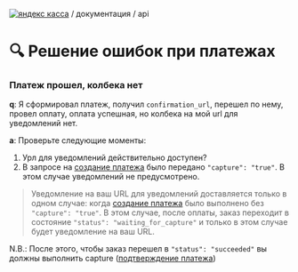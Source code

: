 [![яндекс касса](/i/yakassalogo.png "Яндекс Касса")](https://kassa.yandex.ru) / документация / api

:mag: Решение ошибок при платежах
=================================

### Платеж прошел, колбека нет

**q**: Я сформировал платеж, получил `confirmation_url`, перешел по нему, провел оплату, оплата успешная, но колбека на мой url для уведомлений нет.

**a**: Проверьте следующие моменты:
1. Урл для уведомлений действительно доступен?
2. В запросе на [создание платежа](https://kassa.yandex.ru/docs/checkout-api/#sozdanie-platezha) было передано `"capture": "true"`. В этом случае уведомлений не предусмотрено.

> Уведомление на ваш URL для уведомлений доставляется только в одном случае: когда [создание платежа](https://kassa.yandex.ru/docs/checkout-api/#sozdanie-platezha) было выполнено без `"capture": "true"`. В этом случае, после оплаты, заказ переходит в состояние `"status": "waiting_for_capture"` и только в этом случае будет уведомление на ваш URL.

N.B.: После этого, чтобы заказ перешел в `"status": "succeeded"` вы должны выполнить capture ([подтверждение платежа](https://kassa.yandex.ru/docs/checkout-api/#podtwerzhdenie-platezha))
